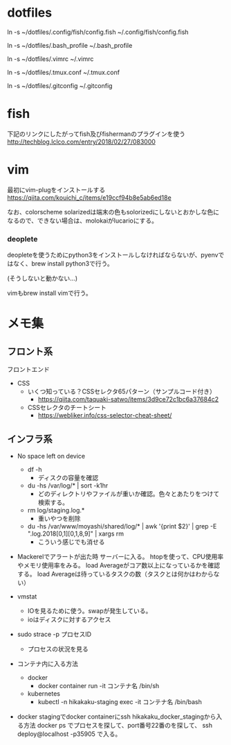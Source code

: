 # dotfiles
ln -s ~/dotfiles/.config/fish/config.fish ~/.config/fish/config.fish

ln -s ~/dotfiles/.bash_profile ~/.bash_profile

ln -s ~/dotfiles/.vimrc ~/.vimrc

ln -s ~/dotfiles/.tmux.conf ~/.tmux.conf

ln -s ~/dotfiles/.gitconfig ~/.gitconfig

# fish
下記のリンクにしたがってfish及びfishermanのプラグインを使う
http://techblog.lclco.com/entry/2018/02/27/083000

# vim
最初にvim-plugをインストールする
https://qiita.com/kouichi_c/items/e19ccf94b8e5ab6ed18e

なお、colorscheme solarizedは端末の色もsolorizedにしないとおかしな色になるので、できない場合は、molokaiがlucarioにする。

### deoplete
deopleteを使うためにpython3をインストールしなければならないが、pyenvではなく、brew install python3で行う。

(そうしないと動かない…)

vimもbrew install vimで行う。

# メモ集
## フロント系
フロントエンド
- CSS
  - いくつ知っている？CSSセレクタ65パターン（サンプルコード付き）
    - https://qiita.com/taquaki-satwo/items/3d9ce72c1bc6a37684c2
  - CSSセレクタのチートシート
    - https://webliker.info/css-selector-cheat-sheet/

## インフラ系
- No space left on device
  - df -h
    - ディスクの容量を確認
  - du -hs /var/log/* | sort -k1hr
    - どのディレクトリやファイルが重いか確認。色々とあたりをつけて検索する。
  - rm log/staging.log.*
    - 重いやつを削除
  - du -hs /var/www/moyashi/shared/log/* | awk '{print $2}' | grep -E ".log.2018\[0,1][0,1,8,9]" | xargs rm
    - こういう感じでも消せる

- Mackerelでアラートが出た時
サーバーに入る。
htopを使って、CPU使用率やメモリ使用率をみる。
load Averageがコア数以上になっているかを確認する。
load Averageは待っているタスクの数（タスクとは何かはわからない）

- vmstat
  - IOを見るために使う。swapが発生している。
  - ioはディスクに対するアクセス

- sudo strace -p プロセスID
  - プロセスの状況を見る

- コンテナ内に入る方法
  - docker
    - docker container run -it コンテナ名 /bin/sh
  - kubernetes
    - kubectl -n hikakaku-staging exec -it コンテナ名 /bin/bash

- docker stagingでdocker containerにssh hikakaku_docker_stagingから入る方法
docker ps
でプロセスを探して、port番号22番のを探して、
ssh deploy@localhost -p35905
で入る。
